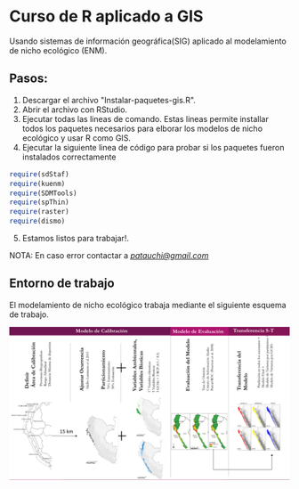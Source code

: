 # Curso de R aplicado a GIS

Usando sistemas de información geográfica(SIG) aplicado al modelamiento de nicho ecológico (ENM).

## Pasos:

1. Descargar el archivo "Instalar-paquetes-gis.R".
2. Abrir el archivo con RStudio.
3. Ejecutar todas las lineas de comando. Estas lineas permite installar todos los paquetes necesarios para elborar los modelos de nicho ecológico y usar R como GIS.
4. Ejecutar la siguiente linea de código para probar si los paquetes fueron instalados correctamente


``` r
require(sdStaf)
require(kuenm)
require(SDMTools)
require(spThin)
require(raster)
require(dismo)

```

5. Estamos listos para trabajar!.


NOTA: En caso error contactar a *patauchi@gmail.com*


## Entorno de trabajo
El modelamiento de nicho ecológico trabaja mediante el siguiente esquema de trabajo.

![Alt text](https://github.com/patauchi/cusco-nov-2018/blob/master/tb.png "Frameworks")

